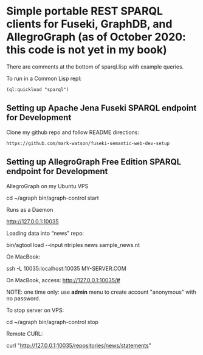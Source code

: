 # Simple portable REST SPARQL clients for Fuseki, GraphDB, and AllegroGraph (as of October 2020: this code is not yet in my book)

There are comments at the bottom of sparql.lisp with example queries.

To run in a Common Lisp repl:

    (ql:quickload "sparql")

## Setting up Apache Jena Fuseki SPARQL endpoint for Development

Clone my github repo and follow README directions:

    https://github.com/mark-watson/fuseki-semantic-web-dev-setup
    
## Setting up AllegroGraph Free Edition  SPARQL endpoint for Development

AllegroGraph on my Ubuntu VPS

  cd ~/agraph
  bin/agraph-control start

Runs as a Daemon

http://127.0.0.1:10035

Loading data into “news” repo:

  bin/agtool load --input ntriples news sample_news.nt

On MacBook:

ssh -L 10035:localhost:10035 MY-SERVER.COM

On MacBook, access:  http://127.0.0.1:10035/#

NOTE: one time only: use **admin** menu to create account "anonymous" with no password.

To stop server on VPS:

  cd ~/agraph
  bin/agraph-control stop

Remote CURL:

curl "http://127.0.0.1:10035/repositories/news/statements"
